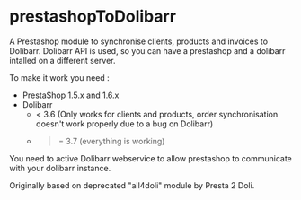 prestashopToDolibarr
====================

A Prestashop module to synchronise clients, products and invoices to Dolibarr.
Dolibarr API is used, so you can have a prestashop and a dolibarr intalled on a different server.

To make it work you need :
* PrestaShop 1.5.x and 1.6.x
* Dolibarr
    * < 3.6 (Only works for clients and products, order synchronisation doesn't work properly due to a bug on Dolibarr)
    * >= 3.7 (everything is working)

You need to active Dolibarr webservice to allow prestashop to communicate with your dolibarr instance.

Originally based on deprecated "all4doli" module by Presta 2 Doli.
